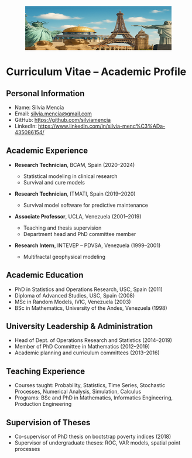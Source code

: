 <!DOCTYPE html>
<html lang="es">
<head>
  <meta charset="UTF-8">
  <title>Imagen centrada y reducida</title>
  <style>
    .contenedor {
      text-align: center; /* Centra horizontalmente la imagen */
      margin-top: 50px;
    }

    .imagen-reducida {
      width: 50%;      /* Reduce el tamaño al 50% del contenedor */
      max-width: 672px; /* Tamaño máximo si lo necesitas */
      height: 136px;    /* Mantiene la proporción */
    }
  </style>
</head>
<body>

  <div class="contenedor imagen-reducida">
    <img src="foto_github.png" alt="Monumentos del mundo" class="imagen-reducida" width="400" height="120">
  </div>

</body>
</html>

# Curriculum Vitae – Academic Profile 

## Personal Information

- Name: Silvia Mencía
- Email: silvia.mencia@gmail.com  
- GitHub: https://github.com/silviamencia 
- LinkedIn: https://www.linkedin.com/in/silvia-menc%C3%ADa-435086154/

## Academic Experience

- **Research Technician**, BCAM, Spain (2020–2024)  
  - Statistical modeling in clinical research  
  - Survival and cure models  

- **Research Technician**, ITMATI, Spain (2019–2020)  
  - Survival model software for predictive maintenance  

- **Associate Professor**, UCLA, Venezuela (2001–2019)  
  - Teaching and thesis supervision  
  - Department head and PhD committee member  

- **Research Intern**, INTEVEP – PDVSA, Venezuela (1999–2001)  
  - Multifractal geophysical modeling  

## Academic Education

- PhD in Statistics and Operations Research, USC, Spain (2011)  
- Diploma of Advanced Studies, USC, Spain (2008)  
- MSc in Random Models, IVIC, Venezuela (2003)  
- BSc in Mathematics, University of the Andes, Venezuela (1998)  

## University Leadership & Administration

- Head of Dept. of Operations Research and Statistics (2014–2019)  
- Member of PhD Committee in Mathematics (2012–2019)  
- Academic planning and curriculum committees (2013–2016)  

## Teaching Experience

- Courses taught: Probability, Statistics, Time Series, Stochastic Processes, Numerical Analysis, Simulation, Calculus  
- Programs: BSc and PhD in Mathematics, Informatics Engineering, Production Engineering  

## Supervision of Theses

- Co-supervisor of PhD thesis on bootstrap poverty indices (2018)  
- Supervisor of undergraduate theses: ROC, VAR models, spatial point processes 
